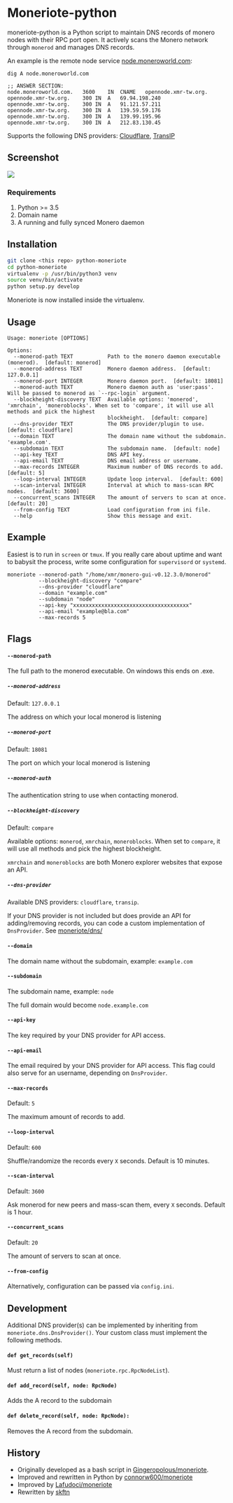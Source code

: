 # Moneriote-python

moneriote-python is a Python script to maintain DNS records of monero nodes with their RPC port open. It actively scans 
the Monero network through `monerod` and manages DNS records.

An example is the remote node service [node.moneroworld.com](https://moneroworld.com/):

```
dig A node.moneroworld.com

;; ANSWER SECTION:
node.moneroworld.com.	3600	IN	CNAME	opennode.xmr-tw.org.
opennode.xmr-tw.org.	300	IN	A	69.94.198.240
opennode.xmr-tw.org.	300	IN	A	91.121.57.211
opennode.xmr-tw.org.	300	IN	A	139.59.59.176
opennode.xmr-tw.org.	300	IN	A	139.99.195.96
opennode.xmr-tw.org.	300	IN	A	212.83.130.45
```

Supports the following DNS providers: [Cloudflare](https://www.cloudflare.com/), [TransIP](https://transip.nl)


Screenshot
----

![](https://i.imgur.com/VeKZnEX.png)

### Requirements

1. Python >= 3.5
2. Domain name
3. A running and fully synced Monero daemon

Installation
----

```bash
git clone <this repo> python-moneriote
cd python-moneriote
virtualenv -p /usr/bin/python3 venv
source venv/bin/activate
python setup.py develop
```

Moneriote is now installed inside the virtualenv. 


Usage
----

```
Usage: moneriote [OPTIONS]

Options:
  --monerod-path TEXT           Path to the monero daemon executable (monerod).  [default: monerod]
  --monerod-address TEXT        Monero daemon address.  [default: 127.0.0.1]
  --monerod-port INTEGER        Monero daemon port.  [default: 18081]
  --monerod-auth TEXT           Monero daemon auth as 'user:pass'. Will be passed to monerod as `--rpc-login` argument.
  --blockheight-discovery TEXT  Available options: 'monerod', 'xmrchain', 'moneroblocks'. When set to 'compare', it will use all methods and pick the highest
                                blockheight.  [default: compare]
  --dns-provider TEXT           The DNS provider/plugin to use.  [default: cloudflare]
  --domain TEXT                 The domain name without the subdomain. 'example.com'.
  --subdomain TEXT              The subdomain name.  [default: node]
  --api-key TEXT                DNS API key.
  --api-email TEXT              DNS email address or username.
  --max-records INTEGER         Maximum number of DNS records to add.  [default: 5]
  --loop-interval INTEGER       Update loop interval.  [default: 600]
  --scan-interval INTEGER       Interval at which to mass-scan RPC nodes.  [default: 3600]
  --concurrent_scans INTEGER    The amount of servers to scan at once.  [default: 20]
  --from-config TEXT            Load configuration from ini file.
  --help                        Show this message and exit.
```

Example
----

Easiest is to run in `screen` or `tmux`. If you really care about uptime and 
want to babysit the process, write some configuration for `supervisord`  or `systemd`.

```
moneriote --monerod-path "/home/xmr/monero-gui-v0.12.3.0/monerod" 
          --blockheight-discovery "compare" 
          --dns-provider "cloudflare" 
          --domain "example.com" 
          --subdomain "node"
          --api-key "xxxxxxxxxxxxxxxxxxxxxxxxxxxxxxxxxxxxx" 
          --api-email "example@bla.com" 
          --max-records 5
```

Flags
----

#### `--monerod-path`

The full path to the monerod executable. On windows this ends on .exe.

##### `--monerod-address`

Default: `127.0.0.1`

The address on which your local monerod is listening

##### `--monerod-port`

Default: `18081`

The port on which your local monerod is listening

##### `--monerod-auth`

The authentication string to use when contacting monerod.

##### `--blockheight-discovery`

Default: `compare`

Available options: `monerod`, `xmrchain`, `moneroblocks`. When set to `compare`, 
it will use all methods and pick the highest blockheight.

`xmrchain` and `moneroblocks` are both Monero explorer websites that expose an API.

##### `--dns-provider`

Available DNS providers: `cloudflare`, `transip`.

If your DNS provider is not included but does provide an API for adding/removing records, 
you can code a custom implementation of `DnsProvider`. See [moneriote/dns/](tree/master/moneriote/dns/)

#### `--domain`

The domain name without the subdomain, example: `example.com`

#### `--subdomain`

The subdomain name, example: `node`

The full domain would become `node.example.com`

#### `--api-key`

The key required by your DNS provider for API access.

#### `--api-email`

The email required by your DNS provider for API access. This flag could also serve for an username, depending 
on `DnsProvider`.

#### `--max-records`

Default: `5`

The maximum amount of records to add.

#### `--loop-interval`

Default: `600`

Shuffle/randomize the records every `X` seconds. Default is 10 minutes.

#### `--scan-interval`

Default: `3600`

Ask monerod for new peers and mass-scan them, every `X` seconds. Default is 1 hour.

#### `--concurrent_scans`

Default: `20`

The amount of servers to scan at once.

#### `--from-config`

Alternatively, configuration can be passed via `config.ini`.

Development
----

Additional DNS provider(s) can be implemented by inheriting from `moneriote.dns.DnsProvider()`. Your custom 
class must implement the following methods. 

#### `def get_records(self)`

Must return a list of nodes (`moneriote.rpc.RpcNodeList`).

#### `def add_record(self, node: RpcNode)`

Adds the A record to the subdomain

#### `def delete_record(self, node: RpcNode):`

Removes the A record from the subdomain.

## History

- Originally developed as a bash script in [Gingeropolous/moneriote](https://github.com/Gingeropolous/moneriote).
- Improved and rewritten in Python by [connorw600/moneriote](https://github.com/connorw600/moneriote/tree/opennodes-python)
- Improved by [Lafudoci/moneriote](https://github.com/Lafudoci/moneriote/tree/opennodes-python)
- Rewritten by [skftn](https://github.com/skftn)
